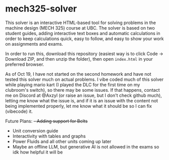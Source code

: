# mech325-solver

This solver is an interactive HTML-based tool for solving problems in the machine design (MECH 325) course at UBC. The solver is based on two student guides, adding interactive text boxes and automatic calculations in order to keep calculations quick, easy to follow, and easy to show your work on assignments and exams. 

In order to run this, download this repository (easiest way is to click Code -> Download ZIP, and then unzip the folder), then open ```index.html``` in your preferred browser. 

As of Oct 19, I have not started on the second homework and have not tested this solver much on actual problems. I vibe coded much of this solver while playing mario kart (I played the DLC for the first time on my clubroom's switch), so there may be some issues. If that happens, contact me on Discord at @Axzyl (or raise an issue, but I don't check github much), letting me know what the issue is, and if it is an issue with the content not being implemented properly, let me know what it should be so I can fix (vibecode) it. 

Future Plans:
~~- Adding support for Belts~~
- Unit conversion guide
- Interactivity with tables and graphs
- Power Fluids and all other units coming up later
- Maybe an offline LLM, but generative AI is not allowed in the exams so idk how helpful it will be
